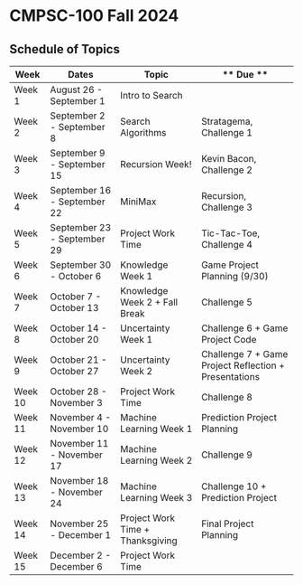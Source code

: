 # CMPSC-100 Fall 2024

## Schedule of Topics

| **Week** | **Dates**                   | **Topic**                               | ** Due ** |
| -------- | --------------------------- | --------------------------------------- | --- |
| Week 1   | August 26 - September 1     | Intro to Search      | | 
| Week 2   | September 2 - September 8   | Search Algorithms | Stratagema, Challenge 1 | 
| Week 3   | September 9 - September 15  | Recursion Week!                | Kevin Bacon, Challenge 2 |
| Week 4   | September 16 - September 22 | MiniMax                    | Recursion, Challenge 3 |
| Week 5   | September 23 - September 29 | Project Work Time                      | Tic-Tac-Toe, Challenge 4 | 
| Week 6   | September 30 - October 6    | Knowledge Week 1                      | Game Project Planning (9/30) |
| Week 7   | October 7 - October 13      | Knowledge Week 2  + Fall Break                     | Challenge 5 |
| Week 8   | October 14 - October 20     | Uncertainty Week 1              | Challenge 6 + Game Project Code |
| Week 9   | October 21 - October 27     | Uncertainty Week 2                           | Challenge 7 + Game Project Reflection + Presentations ||
| Week 10  | October 28 - November 3     | Project Work Time            | Challenge 8 |
| Week 11  | November 4 - November 10    | Machine Learning Week 1      | Prediction Project Planning | 
| Week 12  | November 11 - November 17   | Machine Learning Week 2      | Challenge 9 |
| Week 13  | November 18 - November 24   | Machine Learning Week 3                 | Challenge 10 + Prediction Project | 
| Week 14  | November 25 - December 1    | Project Work Time + Thanksgiving        | Final Project Planning |
| Week 15  | December 2 - December 6     | Project Work Time                       | |
